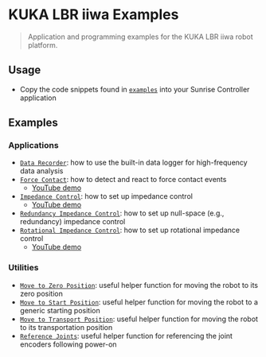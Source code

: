 # KUKA LBR iiwa Examples

> Application and programming examples for the KUKA LBR iiwa robot platform.

## Usage

- Copy the code snippets found in [`examples`](examples/) into your Sunrise Controller application

## Examples

### Applications

- [`Data Recorder`](examples/DataRecorderExample.java): how to use the built-in data logger for high-frequency data analysis
- [`Force Contact`](examples/ForceContactRetractExample.java): how to detect and react to force contact events
  - [YouTube demo](https://youtu.be/q5TiEDbcADM?t=7)
- [`Impedance Control`](examples/ImpedanceExample.java): how to set up impedance control
  - [YouTube demo](https://youtu.be/xLpEqh76HUI)
- [`Redundancy Impedance Control`](examples/RedundancyImpedanceExample.java): how to set up null-space (e.g., redundancy) impedance control
- [`Rotational Impedance Control`](examples/RotationalImpedanceExample.java): how to set up rotational impedance control
  - [YouTube demo](https://youtu.be/q5TiEDbcADM?t=17)

### Utilities

- [`Move to Zero Position`](examples/MoveToMechanicalZeroPosition.java): useful helper function for moving the robot to its zero position
- [`Move to Start Position`](examples/MoveToStartPosition.java): useful helper function for moving the robot to a generic starting position
- [`Move to Transport Position`](examples/MoveToTransportPosition.java): useful helper function for moving the robot to its transportation position
- [`Reference Joints`](examples/ReferenceJoints.java): useful helper function for referencing the joint encoders following power-on
